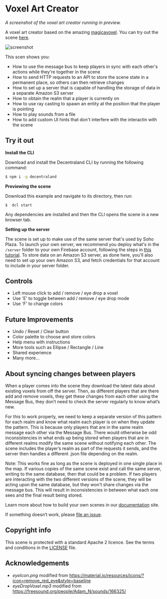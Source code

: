 # Voxel Art Creator

_A screenshot of the voxel art creator running in preview._

A voxel art creator based on the amazing [magicavoxel](https://ephtracy.github.io/). You can try out the scene [here](https://play.decentraland.org/?position=-149%2C-146).

![screenshot](https://github.com/decentraland-scenes/voxel-art-creator-example-scene/blob/master/screenshots/screenshot.png)

This scen shows you:

- How to use the message bus to keep players in sync with each other's actions while they're together in the scene
- How to send HTTP requests to an API to store the scene state in a permanent place, so others can then retrieve changes
- How to set up a server that is capable of handling the storage of data in a separate Amazon S3 server
- How to obtain the realm that a player is currently on
- How to use ray casting to spawn an entity at the position that the player is pointing
- How to play sounds from a file
- How to add custom UI hints that don't interfere with the interactin with the scene



## Try it out

**Install the CLI**

Download and install the Decentraland CLI by running the following command:

```bash
$ npm i -g decentraland
```

**Previewing the scene**

Download this example and navigate to its directory, then run:

```
$  dcl start
```

Any dependencies are installed and then the CLI opens the scene in a new browser tab.

**Setting up the server**

The scene is set up to make use of the same server that's used by Soho Plaza. To launch your own server, we recommend you deploy what's in the `/server` folder to your own Firebase account, following the steps in [this tutorial](https://decentraland.org/blog/tutorials/servers-part-2/). To store data on an Amazon S3 server, as done here, you'll also need to set up your own Amazon S3, and fetch credentials for that account to include in your server folder.


## Controls

* Left mouse click to add / remove / eye drop a voxel
* Use 'E' to toggle between add / remove / eye drop mode
* Use 'F' to change colors

## Future Improvements

* Undo / Reset / Clear button
* Color palette to choose and store colors
* Help menu with instructions
* More tools such as Ellipse / Rectangle / Line
* Shared experience
* Many more...

## About syncing changes between players

When a player comes into the scene they download the latest data about existing voxels from off the server. Then, as different players that are there add and remove voxels, they get these changes from each other using the Message Bus, they don’t need to check the server regularly to know what’s new.

For this to work properly, we need to keep a separate version of this pattern for each realm and know what realm each player is on when they update the pattern. This is because only players that are in the same realm message each other via the Message Bus. There would otherwise be odd inconsistencies in what ends up being stored when players that are in different realms modify the same scene without notifying each other. The scene includes the player’s realm as part of the requests it sends, and the server then handles a different .json file depending on the realm.

Note: This works fine as long as the scene is deployed in one single place in the map. If various copies of the same scene exist and call the same server, writing to the same database, then that could be a problem. If two players are interacting with the two different versions of the scene, they will be acting upon the same database, but they won't share changes via the message bus. This will result in inconsistencies in between what each one sees and the final result being stored.


Learn more about how to build your own scenes in our [documentation](https://docs.decentraland.org/) site.

If something doesn’t work, please [file an issue](https://github.com/decentraland-scenes/Awesome-Repository/issues/new).

## Copyright info

This scene is protected with a standard Apache 2 licence. See the terms and conditions in the [LICENSE](/LICENSE) file.

## Acknowledgements

* _eyeIcon.png_ modified from https://material.io/resources/icons/?icon=remove_red_eye&style=baseline
* _eyeDropVoxel.mp3_ modified from https://freesound.org/people/Adam_N/sounds/166325/

